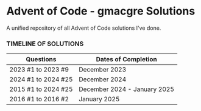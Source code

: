# Advent of Code - gmacgre Solutions
A unified repository of all Advent of Code solutions I've done.

### TIMELINE OF SOLUTIONS
Questions | Dates of Completion
--- | --- 
2023 #1 to 2023 #9 |  December 2023
2024 #1 to 2024 #25 | December 2024
2015 #1 to 2024 #25 | December 2024 - January 2025
2016 #1 to 2016 #2 | January 2025